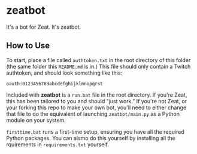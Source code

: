 # zeatbot
It's a bot for Zeat. It's zeatbot.

## How to Use
To start, place a file called `authtoken.txt` in the root directory of this folder (the same folder this `README.md` is in.) This file should only contain a Twitch authtoken, and should look something like this:
```
oauth:0123456789abcdefghijklmnopqrst
```

Included with **zeatbot** is a `run.bat` file in the root directory. If you're Zeat, this has been tailored to you and should "just work." If you're not Zeat, or your forking this repo to make your own bot, you'll need to either change that file to do the equivalent of launching `zeatbot/main.py` as a Python module on your system.

`firsttime.bat` runs a first-time setup, ensuring you have all the required Python packages. You can alsmo do this yourself by installing all the rquirements in `requirements.txt` yourself.
